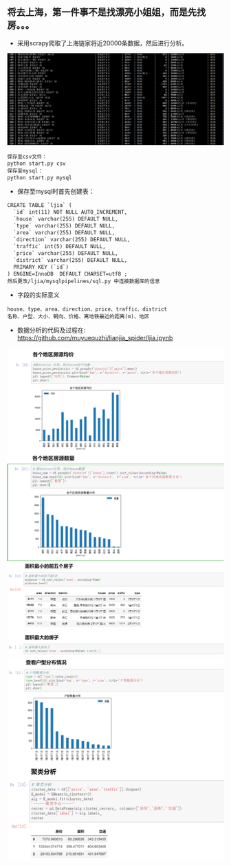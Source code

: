 ## 将去上海，第一件事不是找漂亮小姐姐，而是先找房。。。

+ 采用scrapy爬取了上海链家将近20000条数据，然后进行分析。

![image](https://github.com/muyuequzhi/lianjia_spider/blob/master/images/ljia1.png)

```
保存至csv文件：
python start.py csv
保存至mysql：
python start.py mysql
```

+ 保存至mysql时首先创建表：
```
CREATE TABLE `ljia` (
  `id` int(11) NOT NULL AUTO_INCREMENT,
  `house` varchar(255) DEFAULT NULL,
  `type` varchar(255) DEFAULT NULL,
  `area` varchar(255) DEFAULT NULL,
  `direction` varchar(255) DEFAULT NULL,
  `traffic` int(5) DEFAULT NULL,
  `price` varchar(255) DEFAULT NULL,
  `district` varchar(255) DEFAULT NULL,
  PRIMARY KEY (`id`)
) ENGINE=InnoDB  DEFAULT CHARSET=utf8 ;
然后更改/ljia/mysqlpipelines/sql.py 中连接数据库的信息
```

+ 字段的实际意义
```
house、type、area、direction、price、traffic、district
名称、户型、大小、朝向、价格、离地铁最近的距离(m)、地区
```

+ 数据分析的代码及过程在: https://github.com/muyuequzhi/lianjia_spider/ljia.ipynb

![image](https://github.com/muyuequzhi/lianjia_spider/blob/master/images/ljia2.png)
![image](https://github.com/muyuequzhi/lianjia_spider/blob/master/images/ljia3.png)
![image](https://github.com/muyuequzhi/lianjia_spider/blob/master/images/ljia4.png)
![image](https://github.com/muyuequzhi/lianjia_spider/blob/master/images/ljia5.png)
![image](https://github.com/muyuequzhi/lianjia_spider/blob/master/images/ljia6.png)
